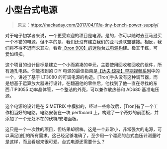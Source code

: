 # 小型台式电源

> 原文：<https://hackaday.com/2017/04/11/a-tiny-bench-power-supply/>

对于电子初学者来说，一个更受欢迎的项目是电源。是的，你可以随时去亚马逊买一个不错的电源，但不幸的是，我们还没有建立我们的亚马逊联盟链接。相反，我们将不得不退而求其次，看看[【tron 900】的迷你台式电源构建](https://hackaday.io/project/20791-mini-bench-psu)。极其干练，可爱如纽扣。

这个项目的设计目标是建立一个小而紧凑的单元，主要使用回收和回收的组件，所有通孔电路。你能找到的 DIY 电源的最佳指南是[【达夫·琼斯】早期视频系列](https://www.youtube.com/watch?v=CIGjActDeoM)中的一个，讲述了基于 LT3080 的可调电源的构造。[Tron]手头没有这种调节器，而是想基于运算放大器进行设计。在翻遍他的零件后，他找到了他一直在寻找的东西:TIP3055 功率晶体管，一个整洁的外壳，可以兼作散热器和 AD680 基准电压源。

这个电源的设计是在 SIMETRIX 中模拟的，经过一些修改后，[Tron]有了一个工作相当好的电路。电路安装在一块 perfboard 上，构建了一个奇妙的前面板，并添加了一个无处不在的伏特/安培面板。

这只是一个一次性的项目，但结果却很棒。这是一个非常小，非常强大的电源，可以满足[创]的所有需求。这已经足够准确了，至少用一个漂亮的台式血压计测量时是这样，而且看起来很可爱。台式电源还需要什么？